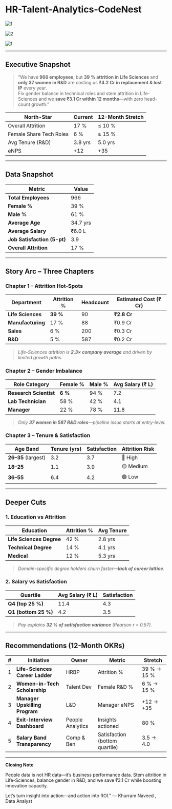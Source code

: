 # HR-Talent-Analytics-CodeNest

![1](https://github.com/user-attachments/assets/4662b1db-2d31-4d2c-90f9-1028d991f723)

![2](https://github.com/user-attachments/assets/b4d9ebd5-eb4b-4f77-8b9d-aeca3a1bd3b9)

![1](https://github.com/user-attachments/assets/73bcb093-ac1e-4989-be57-bcab6a4ac1cd)


---

## Executive Snapshot  

> “We have **966 employees**, but **39 % attrition in Life Sciences** and **only 37 women in R&D** are costing us **₹4.2 Cr in replacement & lost IP** every year.  
> Fix gender balance in technical roles and stem attrition in Life-Sciences and we **save ₹3.1 Cr within 12 months**—with zero head-count growth.”

| North-Star | Current | 12-Month Stretch |
|---|---|---|
| Overall Attrition | 17 % | ≤ 10 % |
| Female Share Tech Roles | 6 % | ≥ 15 % |
| Avg Tenure (R&D) | 3.8 yrs | 5.0 yrs |
| eNPS | +12 | +35 |

---

##  Data Snapshot  

| Metric | Value |
|---|---|
| **Total Employees** | 966 |
| **Female %** | 39 % |
| **Male %** | 61 % |
| **Average Age** | 34.7 yrs |
| **Average Salary** | ₹6.0 L |
| **Job Satisfaction (5-pt)** | 3.9 |
| **Overall Attrition** | 17 % |

---

##  Story Arc – Three Chapters

### Chapter 1 – Attrition Hot-Spots  

| Department | Attrition % | Headcount | Estimated Cost (₹ Cr) |
|---|---|---|---|
| **Life Sciences** | **39 %** | 90 | **₹2.8 Cr** |
| **Manufacturing** | 17 % | 88 | ₹0.9 Cr |
| **Sales** | 6 % | 200 | ₹0.3 Cr |
| **R&D** | 5 % | 587 | ₹0.2 Cr |

> *Life-Sciences attrition is **2.3× company average** and driven by limited growth paths.*

### Chapter 2 – Gender Imbalance  

| Role Category | Female % | Male % | Avg Salary (₹ L) |
|---|---|---|---|
| **Research Scientist** | **6 %** | 94 % | 7.2 |
| **Lab Technician** | 58 % | 42 % | 4.1 |
| **Manager** | 22 % | 78 % | 11.8 |

> *Only **37 women in 587 R&D roles**—pipeline issue starts at entry-level.*

### Chapter 3 – Tenure & Satisfaction  

| Age Band | Tenure (yrs) | Satisfaction | Attrition Risk |
|---|---|---|---|
| **26–35** (largest) | 3.2 | 3.7 | 🔴 High |
| **18–25** | 1.1 | 3.9 | 🟡 Medium |
| **36–55** | 6.4 | 4.2 | 🟢 Low |

---

##  Deeper Cuts

### 1. Education vs Attrition  

| Education | Attrition % | Avg Tenure |
|---|---|---|
| **Life Sciences Degree** | 42 % | 2.8 yrs |
| **Technical Degree** | 14 % | 4.1 yrs |
| **Medical** | 12 % | 5.3 yrs |

> *Domain-specific degree holders churn faster—**lack of career lattice**.*

### 2. Salary vs Satisfaction  

| Quartile | Avg Salary (₹ L) | Satisfaction |
|---|---|---|
| **Q4 (top 25 %)** | 11.4 | 4.3 |
| **Q1 (bottom 25 %)** | 4.2 | 3.5 |

> *Pay explains **32 % of satisfaction variance** (Pearson r = 0.57).*

---

##  Recommendations (12-Month OKRs)

| # | Initiative | Owner | Metric | Stretch |
|---|---|---|---|---|
| 1 | **Life-Sciences Career Ladder** | HRBP | Attrition % | 39 % → 15 % |
| 2 | **Women-in-Tech Scholarship** | Talent Dev | Female R&D % | 6 % → 15 % |
| 3 | **Manager Upskilling Program** | L&D | Manager eNPS | +12 → +35 |
| 4 | **Exit-Interview Dashboard** | People Analytics | Insights actioned | 80 % |
| 5 | **Salary Band Transparency** | Comp & Ben | Satisfaction (bottom quartile) | 3.5 → 4.0 |

---

**Closing Note**

People data is not HR data—it’s business performance data.
Stem attrition in Life-Sciences, balance gender in R&D, and we save ₹3.1 Cr while boosting innovation capacity.

Let’s turn insight into action—and action into ROI.”
— Khurram Naveed , Data Analyst
